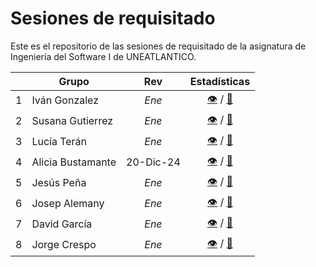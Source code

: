 # Sesiones de requisitado

Este es el repositorio de las sesiones de requisitado de la asignatura de Ingeniería del Software I de UNEATLANTICO.

<div align=center>

| |Grupo|Rev|Estadísticas|
|-|-|:-:|:-:|
|1|Iván Gonzalez    |*Ene*|[👁️](https://github.com/celiabecerril/24-25-IdSw1-SDR/graphs/contributors) / [📒](https://github.com/celiabecerril/24-25-IdSw1-SDR)|
|2|Susana Gutierrez |*Ene*|[👁️](https://github.com/DavidGarciaCosta/24-25-IdSw1-SDR/graphs/contributors) / [📒](https://github.com/DavidGarciaCosta/24-25-IdSw1-SDR)|
|3|Lucía Terán      |*Ene*|[👁️](https://github.com/Dievex/24-25-IdSw1-SDR/graphs/contributors) / [📒](https://github.com/Dievex/24-25-IdSw1-SDR)|
|4|Alicia Bustamante|20-Dic-24|[👁️](https://github.com/TheMoys/24-25-IdSw1-SDR/graphs/contributors) / [📒](https://github.com/TheMoys/24-25-IdSw1-SDR)|
|5|Jesús Peña       |*Ene*|[👁️](https://github.com/0xJVR/24-25-IdSw1-SDR/graphs/contributors) / [📒](https://github.com/0xJVR/24-25-IdSw1-SDR)|
|6|Josep Alemany    |*Ene*|[👁️](https://github.com/miguelgomez75/24-25-IdSw1-SDR/graphs/contributors) / [📒](https://github.com/miguelgomez75/24-25-IdSw1-SDR)|
|7|David García     |*Ene*|[👁️](https://github.com/srgiom/24-25-IdSw1-SDR/graphs/contributors) / [📒](https://github.com/srgiom/24-25-IdSw1-SDR)|
|8|Jorge Crespo     |*Ene*|[👁️](https://github.com/natiicruuz/24-25-IdSw1-SDR/graphs/contributors) / [📒](https://github.com/natiicruuz/24-25-IdSw1-SDR)|
  
</div>
